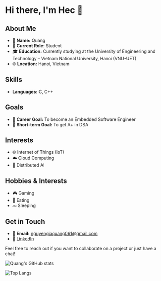 # Hi there, I'm Hec 👋

## About Me

- 🌟 **Name:** Quang
- 💼 **Current Role:** Student
- 🎓 **Education:** Currently studying at the University of Engineering and Technology – Vietnam National University, Hanoi (VNU-UET)
- 🌐 **Location:** Hanoi, Vietnam

## Skills

- **Languages:** C, C++

## Goals

- 🎯 **Career Goal:** To become an Embedded Software Engineer
- 💼 **Short-term Goal:** To get A+ in DSA

## Interests

- 🌐 Internet of Things (IoT)
- ☁️ Cloud Computing
- 🤖 Distributed AI

## Hobbies & Interests

- 🎮 Gaming
- 🍴 Eating
- 💤 Sleeping

## Get in Touch

- 📧 **Email:** [nguyengiaquang061@gmail.com](mailto:nguyengiaquang061@gmail.com)
- 💼 [LinkedIn](https://www.linkedin.com/in/quang-gia-741b8b344/)

Feel free to reach out if you want to collaborate on a project or just have a chat!

![Quang's GitHub stats](https://github-readme-stats.vercel.app/api?username=gquang06&show_icons=true&theme=radical)

![Top Langs](https://github-readme-stats.vercel.app/api/top-langs/?username=gquang06&layout=compact&theme=radical)
```` ▋
